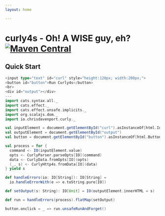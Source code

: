 ```yaml
---
layout: home

---
```


# curly4s - Oh! A WISE guy, eh? [![Maven Central](https://maven-badges.herokuapp.com/maven-central/io.chrisdavenport/curly_2.13/badge.svg)](https://maven-badges.herokuapp.com/maven-central/io.chrisdavenport/curly_2.13)

## Quick Start

```scala mdoc:js:invisible
<input type="text" id="curl" style="height:120px; width:200px;">
<button id="button">Run Curly4s</button>
<br>
<div id="output"></div> 
---
import cats.syntax.all._
import cats.effect._
import cats.effect.unsafe.implicits._
import org.scalajs.dom._
import io.chrisdavenport.curly._

val inputElement = document.getElementById("curl").asInstanceOf[html.Input]
val outputElement = document.getElementById("output")
val button = document.getElementById("button").asInstanceOf[html.Button]

val process = for {
  command <- IO(inputElement.value)
  opts <- CurlyParser.parseOpts[IO](command)
  data <- CurlyData.fromOpts[IO](opts)
  (_, s) <- CurlyHttp4s.fromData[IO](data)
} yield s

def handleErrors(io: IO[String]): IO[String] = 
  io.handleErrorWith(e => e.toString.pure[IO])

def setOutput(s: String): IO[Unit] = IO(outputElement.innerHTML = s)

def run = handleErrors(process).flatMap(setOutput)

button.onclick = _ => run.unsafeRunAndForget()
```